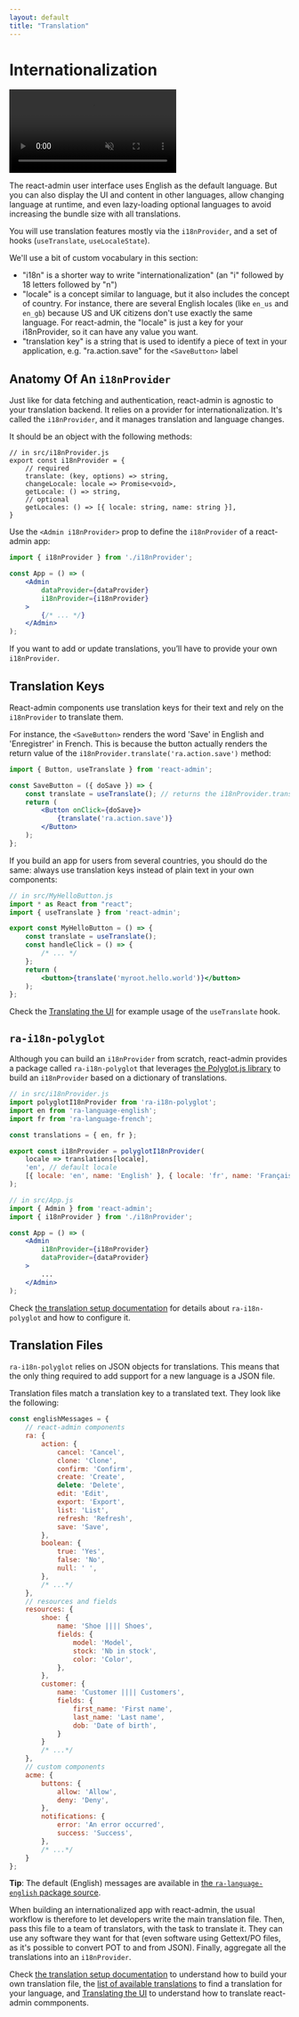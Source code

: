 ```yaml
---
layout: default
title: "Translation"
---
```


# Internationalization

<video controls autoplay playsinline muted loop>
  <source src="./img/translation.webm" type="video/webm"/>
  <source src="./img/translation.mp4" type="video/mp4"/>
  Your browser does not support the video tag.
</video>


The react-admin user interface uses English as the default language. But you can also display the UI and content in other languages, allow changing language at runtime, and even lazy-loading optional languages to avoid increasing the bundle size with all translations. 

You will use translation features mostly via the `i18nProvider`, and a set of hooks (`useTranslate`, `useLocaleState`).

We'll use a bit of custom vocabulary in this section:
 
- "i18n" is a shorter way to write "internationalization" (an "i" followed by 18 letters followed by "n") 
- "locale" is a concept similar to language, but it also includes the concept of country. For instance, there are several English locales (like `en_us` and `en_gb`) because US and UK citizens don't use exactly the same language. For react-admin, the "locale" is just a key for your i18nProvider, so it can have any value you want.
- "translation key" is a string that is used to identify a piece of text in your application, e.g. "ra.action.save" for the `<SaveButton>` label

## Anatomy Of An `i18nProvider` 

Just like for data fetching and authentication, react-admin is agnostic to your translation backend. It relies on a provider for internationalization. It's called the `i18nProvider`, and it manages translation and language changes.

It should be an object with the following methods:

```tsx
// in src/i18nProvider.js
export const i18nProvider = {
    // required
    translate: (key, options) => string,
    changeLocale: locale => Promise<void>,
    getLocale: () => string,
    // optional
    getLocales: () => [{ locale: string, name: string }],
}
```

Use the `<Admin i18nProvider>` prop to define the `i18nProvider` of a react-admin app:

```jsx
import { i18nProvider } from './i18nProvider';

const App = () => (
    <Admin 
        dataProvider={dataProvider}
        i18nProvider={i18nProvider}
    >
        {/* ... */}
    </Admin>
);
```

If you want to add or update translations, you’ll have to provide your own `i18nProvider`.

## Translation Keys

React-admin components use translation keys for their text and rely on the `i18nProvider` to translate them.

For instance, the `<SaveButton>` renders the word 'Save' in English and 'Enregistrer' in French. This is because the button actually renders the return value of the `i18nProvider.translate('ra.action.save')` method:

```jsx
import { Button, useTranslate } from 'react-admin';

const SaveButton = ({ doSave }) => {
    const translate = useTranslate(); // returns the i18nProvider.translate() method
    return (
        <Button onClick={doSave}>
            {translate('ra.action.save')}
        </Button>
    );
};
```

If you build an app for users from several countries, you should do the same: always use translation keys instead of plain text in your own components:

```jsx
// in src/MyHelloButton.js
import * as React from "react";
import { useTranslate } from 'react-admin';

export const MyHelloButton = () => {
    const translate = useTranslate();
    const handleClick = () => {
        /* ... */
    };
    return (
        <button>{translate('myroot.hello.world')}</button>
    );
};
```

Check the [Translating the UI](./TranslationTranslating.md) for example usage of the `useTranslate` hook. 

## `ra-i18n-polyglot`

Although you can build an `i18nProvider` from scratch, react-admin provides a package called `ra-i18n-polyglot` that leverages [the Polyglot.js library](https://airbnb.io/polyglot.js/) to build an `i18nProvider` based on a dictionary of translations.

```jsx
// in src/i18nProvider.js
import polyglotI18nProvider from 'ra-i18n-polyglot';
import en from 'ra-language-english';
import fr from 'ra-language-french';

const translations = { en, fr };

export const i18nProvider = polyglotI18nProvider(
    locale => translations[locale],
    'en', // default locale
    [{ locale: 'en', name: 'English' }, { locale: 'fr', name: 'Français' }],
);

// in src/App.js
import { Admin } from 'react-admin';
import { i18nProvider } from './i18nProvider';

const App = () => (
    <Admin
        i18nProvider={i18nProvider}
        dataProvider={dataProvider}
    >
        ...
    </Admin>
);
```

Check [the translation setup documentation](./TranslationSetup.md) for details about `ra-i18n-polyglot` and how to configure it.

## Translation Files

`ra-i18n-polyglot` relies on JSON objects for translations. This means that the only thing required to add support for a new language is a JSON file.

Translation files match a translation key to a translated text. They look like the following:

```js
const englishMessages = {
    // react-admin components
    ra: {
        action: {
            cancel: 'Cancel',
            clone: 'Clone',
            confirm: 'Confirm',
            create: 'Create',
            delete: 'Delete',
            edit: 'Edit',
            export: 'Export',
            list: 'List',
            refresh: 'Refresh',
            save: 'Save',
        },
        boolean: {
            true: 'Yes',
            false: 'No',
            null: ' ',
        },
        /* ...*/
    },
    // resources and fields
    resources: {
        shoe: {
            name: 'Shoe |||| Shoes',
            fields: {
                model: 'Model',
                stock: 'Nb in stock',
                color: 'Color',
            },
        },
        customer: {
            name: 'Customer |||| Customers',
            fields: {
                first_name: 'First name',
                last_name: 'Last name',
                dob: 'Date of birth',
            }
        }
        /* ...*/
    },
    // custom components
    acme: {
        buttons: {
            allow: 'Allow',
            deny: 'Deny',
        },
        notifications: {
            error: 'An error occurred',
            success: 'Success',
        },
        /* ...*/
    }
};
```

**Tip**: The default (English) messages are available in [the `ra-language-english` package source](https://github.com/marmelab/react-admin/blob/master/packages/ra-language-english/src/index.ts).

When building an internationalized app with react-admin, the usual workflow is therefore to let developers write the main translation file. Then, pass this file to a team of translators, with the task to translate it. They can use any software they want for that (even software using Gettext/PO files, as it's possible to convert POT to and from JSON). Finally, aggregate all the translations into an `i18nProvider`.

Check [the translation setup documentation](./TranslationSetup.md) to understand how to build your own translation file, the [list of available translations](./TranslationLocales.md) to find a translation for your language, and  [Translating the UI](./TranslationTranslating.md) to understand how to translate react-admin commponents.

